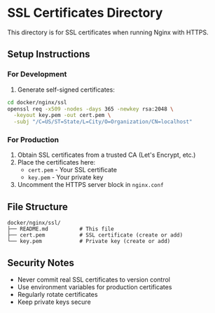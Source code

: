 # SSL Certificates Directory

This directory is for SSL certificates when running Nginx with HTTPS.

## Setup Instructions

### For Development
1. Generate self-signed certificates:
```bash
cd docker/nginx/ssl
openssl req -x509 -nodes -days 365 -newkey rsa:2048 \
  -keyout key.pem -out cert.pem \
  -subj "/C=US/ST=State/L=City/O=Organization/CN=localhost"
```

### For Production
1. Obtain SSL certificates from a trusted CA (Let's Encrypt, etc.)
2. Place the certificates here:
   - `cert.pem` - Your SSL certificate
   - `key.pem` - Your private key
3. Uncomment the HTTPS server block in `nginx.conf`

## File Structure
```
docker/nginx/ssl/
├── README.md          # This file
├── cert.pem           # SSL certificate (create or add)
└── key.pem            # Private key (create or add)
```

## Security Notes
- Never commit real SSL certificates to version control
- Use environment variables for production certificates
- Regularly rotate certificates
- Keep private keys secure
